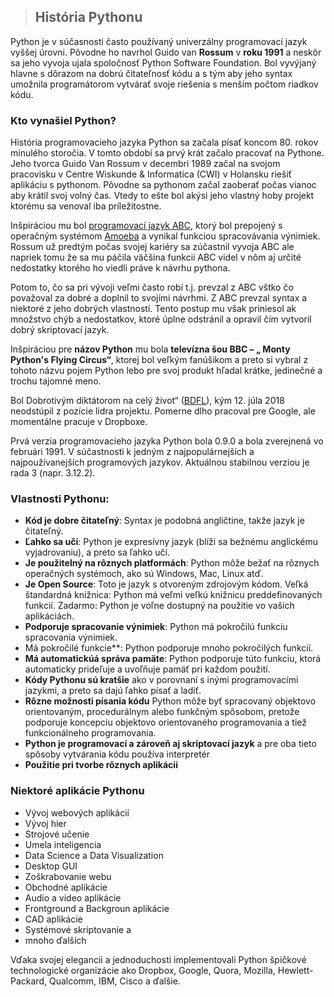>## História Pythonu

Python je v súčasnosti často používaný univerzálny programovací jazyk vyššej úrovni. Pôvodne ho navrhol Guido van **Rossum** v **roku 1991** a neskôr sa jeho vyvoja ujala spoločnosť Python Software Foundation. Bol vyvýjaný hlavne s dôrazom na dobrú čitateľnosť kódu a s tým aby jeho syntax umožnila programátorom vytvárať svoje riešenia s menším počtom riadkov kódu.

### Kto vynašiel Python?
História programovacieho jazyka Python sa začala písať koncom 80. rokov minulého storočia. V tomto období sa prvý krát začalo pracovať na Pythone. Jeho tvorca Guido Van Rossum v decembri 1989 začal na svojom pracovisku v Centre Wiskunde & Informatica (CWI) v Holansku riešiť aplikáciu s pythonom. Pôvodne sa pythonom začal zaoberať počas vianoc aby krátil svoj volný čas. Vtedy to ešte bol akýsi jeho vlastný hoby projekt ktorému sa venoval iba príležitostne.

Inšpiráciou mu bol [programovací jazyk ABC](https://sk.wikipedia.org/wiki/ABC_(programming_language)), ktorý bol prepojený s operačným systémom [Amoeba](https://en.wikipedia.org/wiki/Amoeba_(operating_system)) a vynikal funkciou spracovávania výnimiek. Rossum už predtým počas svojej kariéry sa zúčastnil vyvoja ABC ale napriek tomu že sa mu páčila väčšina funkcii ABC videl v nôm aj určité nedostatky ktorého ho viedli práve k návrhu pythona.

Potom to, čo sa pri vývoji veľmi často robí t.j. prevzal z ABC vštko čo považoval za dobré a doplnil to svojími návrhmi. Z ABC prevzal syntax a niektoré z jeho dobrých vlastností. Tento postup mu však priniesol ak množstvo chýb a nedostatkov, ktoré úplne odstránil a opravil čím vytvoril dobrý skriptovací jazyk.

Inšpiráciou pre **názov Python** mu bola **televízna šou BBC – „ Monty Python's Flying Circus“**, ktorej bol veľkým fanúšikom a preto si vybral z tohoto názvu pojem Python lebo pre svoj produkt hľadal krátke, jedinečné a trochu tajomné meno. 

Bol Dobrotivým  diktátorom na celý život“ ([BDFL](https://opensource.com/article/18/7/bdfl)), kým 12. júla 2018 neodstúpil z pozície lídra projektu. Pomerne dlho pracoval pre Google, ale momentálne pracuje v Dropboxe. 

Prvá verzia programovacieho jazyka Python bola 0.9.0 a bola zverejnená vo februári 1991. V súčastnosti k jedným z najpopulárnejších a najpoužívanejších programových jazykov. Aktuálnou stabilnou verziou je rada 3 (napr. 3.12.2).

### Vlastnosti Pythonu:
* **Kód je dobre čitateľný**: Syntax je podobná angličtine, takže jazyk je čitateľný.
* **Ľahko sa učí**: Python je expresívny jazyk (blíži sa bežnému anglickému vyjadrovaniu), a preto sa ľahko učí.
* **Je použitelný na rôznych platformách**: Python môže bežať na rôznych operačných systémoch, ako sú Windows, Mac, Linux atď.
* **Je Open Source**: Toto je jazyk s otvoreným zdrojovým kódom. Veľká štandardná knižnica: Python má veľmi veľkú knižnicu preddefinovaných funkcií. Zadarmo: Python je voľne dostupný na použitie vo vašich aplikáciách.
* **Podporuje spracovanie výnimiek**: Python má pokročilú funkciu spracovania výnimiek.
* Má pokročilé funkcie**: Python podporuje mnoho pokročilých funkcií.
* **Má automatickúá správa pamäte**: Python podporuje túto funkciu, ktorá automaticky prideľuje a uvoľňuje pamäť pri každom použití.
* **Kódy Pythonu sú kratšie** ako v porovnaní s inými programovacími jazykmi, a preto sa dajú ľahko písať a ladiť.
* **Rôzne možnosti písania kódu** Python môže byť spracovaný objektovo orientovaným, procedurálnym alebo funkčným spôsobom, pretože podporuje koncepciu objektovo orientovaného programovania a tiež funkcionálneho programovania.
* **Python je programovací a zároveň aj skriptovací jazyk** a pre oba tieto spôsoby vytvárania kódu používa interpretér 
* **Použitie pri tvorbe rôznych aplikácii**

### Niektoré aplikácie Pythonu
* Vývoj webových aplikácií
* Vývoj hier
* Strojové učenie
* Umela inteligencia
* Data Science a Data Visualization
* Desktop GUI
* Zoškrabovanie webu
* Obchodné aplikácie
* Audio a video aplikácie
* Frontground a Backgroun aplikácie 
* CAD aplikácie 
* Systémové skriptovanie a 
* mnoho ďalších

Vďaka svojej elegancii a jednoduchosti implementovali Python špičkové technologické organizácie ako Dropbox, Google, Quora, Mozilla, Hewlett-Packard, Qualcomm, IBM, Cisco a ďalšie. 